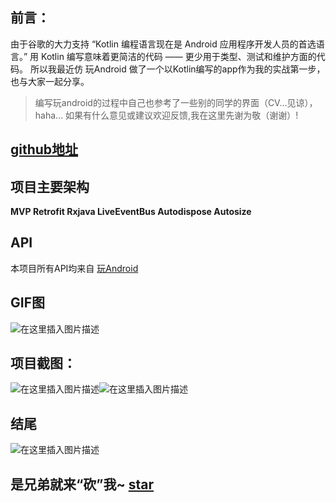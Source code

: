 ## 前言：

由于谷歌的大力支持 “Kotlin 编程语言现在是 Android 应用程序开发人员的首选语言。” 用 Kotlin 编写意味着更简洁的代码 —— 更少用于类型、测试和维护方面的代码。 所以我最近仿 玩Android 做了一个以Kotlin编写的app作为我的实战第一步，也与大家一起分享。

>  编写玩android的过程中自己也参考了一些别的同学的界面（CV…见谅），haha…
> 如果有什么意见或建议欢迎反馈,我在这里先谢为敬（谢谢）!


## [github地址](https://github.com/hardgit/WanAndroid)

## 项目主要架构

**MVP
Retrofit
Rxjava
LiveEventBus
Autodispose
Autosize**

## API
本项目所有API均来自  [玩Android](https://www.wanandroid.com/)
## GIF图
![在这里插入图片描述](https://img-blog.csdnimg.cn/20191108144930843.gif)

## 项目截图：

![在这里插入图片描述](https://img-blog.csdnimg.cn/20191108143133792.png?x-oss-process=image/watermark,type_ZmFuZ3poZW5naGVpdGk,shadow_10,text_aHR0cHM6Ly9ibG9nLmNzZG4ubmV0L0hhcmRfRg==,size_16,color_FFFFFF,t_70)![在这里插入图片描述](https://img-blog.csdnimg.cn/20191108143149560.png?x-oss-process=image/watermark,type_ZmFuZ3poZW5naGVpdGk,shadow_10,text_aHR0cHM6Ly9ibG9nLmNzZG4ubmV0L0hhcmRfRg==,size_16,color_FFFFFF,t_70)

## 结尾
![在这里插入图片描述](https://img-blog.csdnimg.cn/20191108145802688.png)
## 是兄弟就来“砍”我~  [star](https://github.com/hardgit/WanAndroid)
